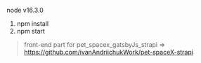 node v16.3.0

1. npm install
2. npm start

>front-end part for pet_spacex_gatsbyJs_strapi => https://github.com/ivanAndriichukWork/pet-spaceX-strapi
